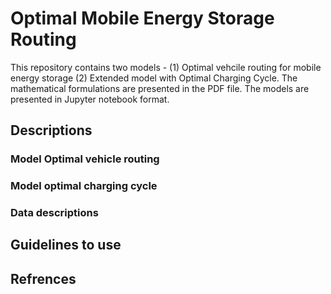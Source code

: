 # Optimal Mobile Energy Storage Routing

This repository contains two models - (1) Optimal vehcile routing for mobile energy storage (2) Extended model with Optimal Charging Cycle. 
The mathematical formulations are presented in the PDF file. The models are presented in Jupyter notebook format. 


## Descriptions
### Model Optimal vehicle routing


### Model optimal charging cycle


### Data descriptions

## Guidelines to use



## Refrences
